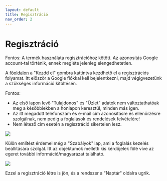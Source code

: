 ```yaml
---
layout: default
title: Regisztráció
nav_order: 2
---
```

# Regisztráció
Fontos: A termék használata regisztrációhoz kötött. Az azonosítás Google account-tal történik, ennek megléte jelenleg elengedhetetlen.

A [főoldalon](https://places.neery.net) a "Kezdd el" gombra kattintva kezdhető el a regisztrációs folyamat. Itt először a Google fiókkal kell bejelentkezni, majd végigvezetünk a szükséges információ kitöltésén.

Fontos: 
* Az első lapon levő "Tulajdonos" és "Üzlet" adatok nem változtathatóak meg a későbbiekben a honlapon keresztül, minden más igen. 
* Az itt megadott telefonszám és e-mail cím azonosításre és ellenőrzésre szolgálnak, nem pedig a foglalások és rendelések felvételére! 
* Nem létező cím esetén a regisztráció sikertelen lesz.

![](../../assets/images/onboarding1.png)

Külön említést érdemel még a "Szabályok" lap, ami a foglalás kezelés beállítására szolgál. Itt az objektumok melletti kis kérdőjelek fölé víve az egeret további információ/magyarázat található.

![](../../assets/images/onboarding2.png)

Ezzel a regisztráció létre is jön, és a rendszer a "Naptár" oldalra ugrik.
